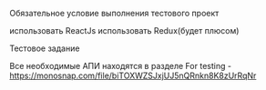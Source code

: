 Обязательное условие выполнения тестового проект

использовать ReactJs 
использовать Redux(будет плюсом)

Тестовое задание

Все необходимые АПИ находятся в разделе For testing - https://monosnap.com/file/biTOXWZSJxjUJ5nQRnkn8K8zUrRqNr
